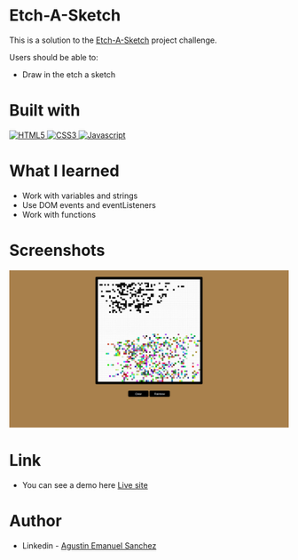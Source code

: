 #  Etch-A-Sketch

This is a solution to the  [Etch-A-Sketch](https://www.theodinproject.com/lessons/foundations-etch-a-sketch) project challenge.

Users should be able to:

- Draw in the etch a sketch

# Built with

<p>
 <a href="https://developer.mozilla.org/en-US/docs/Glossary/HTML">
  <img src="https://img.shields.io/badge/-HTML5-E34F26?style=flat-square&logo=html5&logoColor=white" height="30" alt="HTML5"/>
 </a>
 <a href="https://developer.mozilla.org/en-US/docs/Web/CSS">
  <img src="https://img.shields.io/badge/-CSS3-blue?style=flat-square&logo=CSS3&logoColor=white" height="30" alt="CSS3"/>
 </a>
 <a href="https://developer.mozilla.org/en-US/docs/Web/JavaScript">
  <img src="https://img.shields.io/badge/-Javascript-yellow?style=flat-square&logo=Javascript&logoColor=white" height="30" alt="Javascript"/>
 </a>
</p>
  
# What I learned

- Work with variables and strings
- Use DOM events and eventListeners
- Work with functions

# Screenshots

![](images/screenshot.png)


# Link

- You can see a demo here [Live site](https://agusscript.github.io/Etch-A-Sketch/)

# Author

- Linkedin - [Agustin Emanuel Sanchez](https://www.linkedin.com/in/agustin-emanuel-sanchez-4b2807240/)

